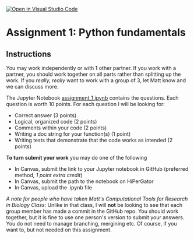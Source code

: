 [![Open in Visual Studio Code](https://classroom.github.com/assets/open-in-vscode-c66648af7eb3fe8bc4f294546bfd86ef473780cde1dea487d3c4ff354943c9ae.svg)](https://classroom.github.com/online_ide?assignment_repo_id=10019800&assignment_repo_type=AssignmentRepo)
# Assignment 1: Python fundamentals

## Instructions

You may work independently or with **1** other partner. If you work with a partner, you should work together on all parts rather than splitting up the work. If you *really, really* want to work with a group of 3, let Matt know and we can discuss more.

The Jupyter Notebook [assignment_1.ipynb](assignment_1.ipynb) contains the questions. Each question is worth 10 points. For each question I will be looking for:
*	Correct answer (3 points)
*	Logical, organized code (2 points)
*	Comments within your code (2 points)
*	Writing a doc string for your function(s) (1 point)
*	Writing tests that demonstrate that the code works as intended (2 points)


**To turn submit your work** you may do one of the following
* In Canvas, submit the link to your Jupyter notebook in GitHub (preferred method, *1 point extra credit*)
* In Canvas, submit the path to the notebook on HiPerGator
* In Canvas, upload the .ipynb file

*A note for people who have taken Matt's Computational Tools for Research in Biology Class*: Unlike in that class, I will **not** be looking to see that each group member has made a commit in the GitHub repo. You should work together, but it is fine to use one person's version to submit your answers. You do not need to manage branching, mergining etc. Of course, if you want to, but not needed on this assignment.
